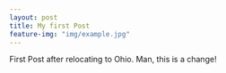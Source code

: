 ```yaml
---
layout: post
title: My first Post
feature-img: "img/example.jpg"
---
```


First Post after relocating to Ohio. Man, this is a change! 
